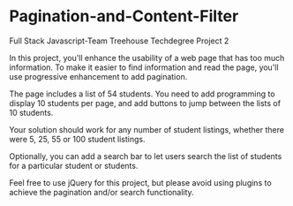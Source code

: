 # Pagination-and-Content-Filter
Full Stack Javascript-Team Treehouse Techdegree Project 2

In this project, you'll enhance the usability of a web page that has too much information. To make it easier to find information and read the page, you'll use progressive enhancement to add pagination.

The page includes a list of 54 students. You need to add programming to display 10 students per page, and add buttons to jump between the lists of 10 students.

Your solution should work for any number of student listings, whether there were 5, 25, 55 or 100 student listings.

Optionally, you can add a search bar to let users search the list of students for a particular student or students.

Feel free to use jQuery for this project, but please avoid using plugins to achieve the pagination and/or search functionality. 
